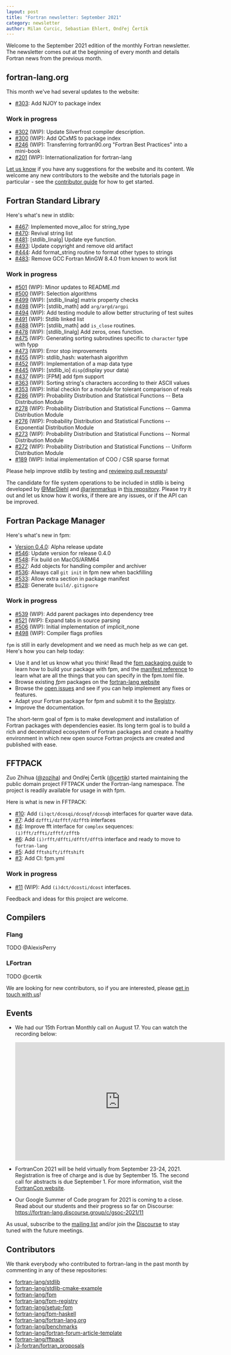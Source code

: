 ```yaml
---
layout: post
title: "Fortran newsletter: September 2021"
category: newsletter
author: Milan Curcic, Sebastian Ehlert, Ondřej Čertík
---
```


Welcome to the September 2021 edition of the monthly Fortran newsletter.
The newsletter comes out at the beginning of every month and details
Fortran news from the previous month.

<ul id="page-nav"></ul>

## fortran-lang.org

This month we've had several updates to the website:

* [#303](https://github.com/fortran-lang/fortran-lang.org/pull/303):
  Add NJOY to package index

### Work in progress

* [#302](https://github.com/fortran-lang/fortran-lang.org/pull/302) (WIP):
  Update Silverfrost compiler description.
* [#300](https://github.com/fortran-lang/fortran-lang.org/pull/300) (WIP):
  Add QCxMS to package index
* [#246](https://github.com/fortran-lang/fortran-lang.org/pull/246) (WIP):
  Transferring fortran90.org "Fortran Best Practices" into a mini-book
* [#201](https://github.com/fortran-lang/fortran-lang.org/pull/201) (WIP):
  Internationalization for fortran-lang

[Let us know](https://github.com/fortran-lang/fortran-lang.org/issues) if you have any suggestions for the website and its content.
We welcome any new contributors to the website and the tutorials page in particular - see the [contributor guide](https://github.com/fortran-lang/fortran-lang.org/blob/master/CONTRIBUTING.md) for how to get started.

## Fortran Standard Library

Here's what's new in stdlib:

* [#467](https://github.com/fortran-lang/stdlib/pull/467):
  Implemented move_alloc for string_type
* [#470](https://github.com/fortran-lang/stdlib/pull/470):
  Revival string list 
* [#481](https://github.com/fortran-lang/stdlib/pull/481):
  [stdlib_linalg] Update eye function.
* [#493](https://github.com/fortran-lang/stdlib/pull/493):
  Update copyright and remove old artifact
* [#444](https://github.com/fortran-lang/stdlib/pull/444):
  Add format_string routine to format other types to strings
* [#483](https://github.com/fortran-lang/stdlib/pull/483):
  Remove GCC Fortran MinGW 8.4.0 from known to work list

### Work in progress

* [#501](https://github.com/fortran-lang/stdlib/pull/501) (WIP):
  Minor updates to README.md
* [#500](https://github.com/fortran-lang/stdlib/pull/500) (WIP):
  Selection algorithms
* [#499](https://github.com/fortran-lang/stdlib/pull/499) (WIP):
  [stdlib_linalg] matrix property checks
* [#498](https://github.com/fortran-lang/stdlib/pull/498) (WIP):
  [stdlib_math] add `arg/argd/argpi`
* [#494](https://github.com/fortran-lang/stdlib/pull/494) (WIP):
  Add testing module to allow better structuring of test suites
* [#491](https://github.com/fortran-lang/stdlib/pull/491) (WIP):
  Stdlib linked list
* [#488](https://github.com/fortran-lang/stdlib/pull/488) (WIP):
  [stdlib_math] add `is_close` routines.
* [#478](https://github.com/fortran-lang/stdlib/pull/478) (WIP):
  [stdlib_linalg] Add zeros, ones function.
* [#475](https://github.com/fortran-lang/stdlib/pull/475) (WIP):
  Generating sorting subroutines specific to `character` type with fypp
* [#473](https://github.com/fortran-lang/stdlib/pull/473) (WIP):
  Error stop improvements
* [#455](https://github.com/fortran-lang/stdlib/pull/455) (WIP):
  stdlib_hash: waterhash algorithm
* [#452](https://github.com/fortran-lang/stdlib/pull/452) (WIP):
  Implementation of a map data type
* [#445](https://github.com/fortran-lang/stdlib/pull/445) (WIP):
  [stdlib_io] `disp`(display your data)
* [#437](https://github.com/fortran-lang/stdlib/pull/437) (WIP):
  [FPM] add fpm support
* [#363](https://github.com/fortran-lang/stdlib/pull/363) (WIP):
  Sorting string's characters according to their ASCII values
* [#353](https://github.com/fortran-lang/stdlib/pull/353) (WIP):
  Initial checkin for a module for tolerant comparison of reals
* [#286](https://github.com/fortran-lang/stdlib/pull/286) (WIP):
  Probability Distribution and Statistical Functions -- Beta Distribution Module
* [#278](https://github.com/fortran-lang/stdlib/pull/278) (WIP):
  Probability Distribution and Statistical Functions -- Gamma Distribution Module
* [#276](https://github.com/fortran-lang/stdlib/pull/276) (WIP):
  Probability Distribution and Statistical Functions -- Exponential Distribution Module
* [#273](https://github.com/fortran-lang/stdlib/pull/273) (WIP):
  Probability Distribution and Statistical Functions -- Normal Distribution Module 
* [#272](https://github.com/fortran-lang/stdlib/pull/272) (WIP):
  Probability Distribution and Statistical Functions -- Uniform Distribution Module
* [#189](https://github.com/fortran-lang/stdlib/pull/189) (WIP):
  Initial implementation of COO / CSR sparse format


Please help improve stdlib by testing and [reviewing pull requests](https://github.com/fortran-lang/stdlib/issues?q=is%3Apr+is%3Aopen+label%3A%22reviewers+needed%22)!

The candidate for file system operations to be included in stdlib is being developed by
[@MarDiehl](https://github.com/MarDiehl) and [@arjenmarkus](https://github.com/arjenmarkus)
in [this repository](https://github.com/MarDiehl/stdlib_os).
Please try it out and let us know how it works, if there are any issues, or if the API can be improved.

## Fortran Package Manager

Here's what's new in fpm:

* [Version 0.4.0](https://github.com/fortran-lang/fpm/releases/tag/v0.4.0):
  Alpha release update
* [#546](https://github.com/fortran-lang/fpm/pull/546):
  Update version for release 0.4.0
* [#548](https://github.com/fortran-lang/fpm/pull/548):
  Fix build on MacOS/ARM64
* [#527](https://github.com/fortran-lang/fpm/pull/527):
  Add objects for handling compiler and archiver
* [#536](https://github.com/fortran-lang/fpm/pull/536):
  Always call `git init` in fpm new when backfilling
* [#533](https://github.com/fortran-lang/fpm/pull/533):
  Allow extra section in package manifest
* [#528](https://github.com/fortran-lang/fpm/pull/528):
  Generate `build/.gitignore`

### Work in progress

* [#539](https://github.com/fortran-lang/fpm/pull/539) (WIP):
  Add parent packages into dependency tree
* [#521](https://github.com/fortran-lang/fpm/pull/521) (WIP):
  Expand tabs in source parsing
* [#506](https://github.com/fortran-lang/fpm/pull/506) (WIP):
  Initial implementation of implicit_none
* [#498](https://github.com/fortran-lang/fpm/pull/498) (WIP):
  Compiler flags profiles

`fpm` is still in early development and we need as much help as we can get.
Here's how you can help today:

* Use it and let us know what you think! Read the [fpm packaging guide](https://github.com/fortran-lang/fpm/blob/master/PACKAGING.md) to learn how to build your package with fpm, and the [manifest reference](https://github.com/fortran-lang/fpm/blob/master/manifest-reference.md) to learn what are all the things that you can specify in the fpm.toml file.
* Browse existing *fpm* packages on the [fortran-lang website](https://fortran-lang.org/packages/fpm)
* Browse the [open issues](https://github.com/fortran-lang/fpm/issues) and see if you can help implement any fixes or features.
* Adapt your Fortran package for fpm and submit it to the [Registry](https://github.com/fortran-lang/fpm-registry).
* Improve the documentation.

The short-term goal of fpm is to make development and installation of Fortran packages with dependencies easier.
Its long term goal is to build a rich and decentralized ecosystem of Fortran packages and create a healthy
environment in which new open source Fortran projects are created and published with ease.

## FFTPACK

Zuo Zhihua ([@zoziha](https://github.com/zoziha)) and Ondřej Čertík ([@certik](https://github.com/certik)) started maintaining the public domain project FFTPACK under the Fortran-lang namespace.
The project is readily available for usage in with fpm.

Here is what is new in FFTPACK:

* [#10](https://github.com/fortran-lang/fftpack/pull/10):
  Add `(i)qct/dcosqi/dcosqf/dcosqb` interfaces for quarter wave data.
* [#7](https://github.com/fortran-lang/fftpack/pull/7):
  Add `dzffti/dzfftf/dzfftb` interfaces
* [#4](https://github.com/fortran-lang/fftpack/pull/4):
  Improve fft interface for `complex` sequences: `(i)fft/zffti/zfftf/zfftb`
* [#6](https://github.com/fortran-lang/fftpack/pull/6):
  Add  `(i)rfft/dffti/dfftf/dfftb` interface and ready to move to `fortran-lang`
* [#5](https://github.com/fortran-lang/fftpack/pull/5):
  Add `fftshift/ifftshift`
* [#3](https://github.com/fortran-lang/fftpack/pull/3):
  Add CI: fpm.yml

### Work in progress

* [#11](https://github.com/fortran-lang/fftpack/pull/11) (WIP):
  Add `(i)dct/dcosti/dcost` interfaces.

Feedback and ideas for this project are welcome.

## Compilers

### Flang

TODO @AlexisPerry

### LFortran

TODO @certik

We are looking for new contributors, so if you are interested, please [get in
touch with us](https://lfortran.org/)!


## Events

* We had our 15th Fortran Monthly call on August 17.
  You can watch the recording below:
  <iframe width="560" height="315" src="https://www.youtube.com/embed/496oZFYcA00" frameborder="0" allow="accelerometer; autoplay; encrypted-media; gyroscope; picture-in-picture" allowfullscreen></iframe>

* FortranCon 2021 will be held virtually from September 23-24, 2021.
  Registration is free of charge and is due by September 15.
  The second call for abstracts is due September 1.
  For more information, visit the [FortranCon website](https://tcevents.chem.uzh.ch/event/14/).

* Our Google Summer of Code program for 2021 is coming to a close.
  Read about our students and their progress so far on Discourse: <https://fortran-lang.discourse.group/c/gsoc-2021/11>
  
As usual, subscribe to the [mailing list](https://groups.io/g/fortran-lang) and/or
join the [Discourse](https://fortran-lang.discourse.group) to stay tuned with the future meetings.

## Contributors

We thank everybody who contributed to fortran-lang in the past month by
commenting in any of these repositories:

* [fortran-lang/stdlib](https://github.com/fortran-lang/stdlib)
* [fortran-lang/stdlib-cmake-example](https://github.com/fortran-lang/stdlib-cmake-example)
* [fortran-lang/fpm](https://github.com/fortran-lang/fpm)
* [fortran-lang/fpm-registry](https://github.com/fortran-lang/fpm-registry)
* [fortran-lang/setup-fpm](https://github.com/fortran-lang/setup-fpm)
* [fortran-lang/fpm-haskell](https://github.com/fortran-lang/fpm-haskell)
* [fortran-lang/fortran-lang.org](https://github.com/fortran-lang/fortran-lang.org)
* [fortran-lang/benchmarks](https://github.com/fortran-lang/benchmarks)
* [fortran-lang/fortran-forum-article-template](https://github.com/fortran-lang/fortran-forum-article-template)
* [fortran-lang/fftpack](https://github.com/fortran-lang/fftpack)
* [j3-fortran/fortran\_proposals](https://github.com/j3-fortran/fortran_proposals)

<div id="gh-contributors" data-startdate="August 01 2021" data-enddate="August 31 2021" height="500px"></div>
